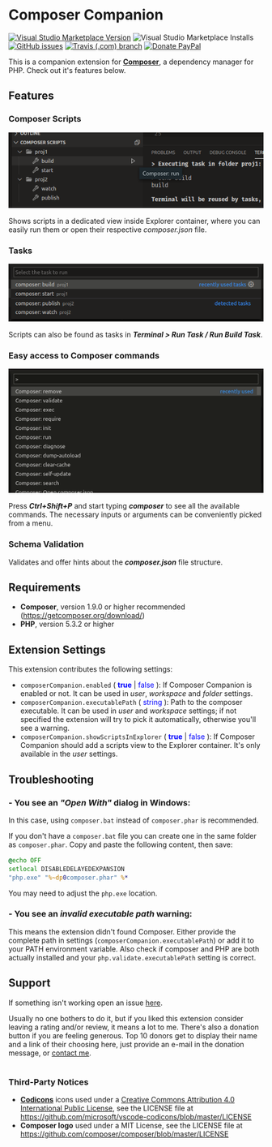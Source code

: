 # Composer Companion

[![Visual Studio Marketplace Version](https://img.shields.io/visual-studio-marketplace/v/faelv.composer-companion?style=flat-square)](https://marketplace.visualstudio.com/items?itemName=faelv.composer-companion)
![Visual Studio Marketplace Installs](https://img.shields.io/visual-studio-marketplace/i/faelv.composer-companion?style=flat-square)
[![GitHub issues](https://img.shields.io/github/issues/faelv/composer-companion?style=flat-square)](https://github.com/faelv/composer-companion/issues)
[![Travis (.com) branch](https://img.shields.io/travis/com/faelv/composer-companion/master?style=flat-square)](https://travis-ci.com/faelv/composer-companion)
[![Donate PayPal](https://img.shields.io/badge/Donate-PayPal-blue?style=flat-square)](https://www.paypal.com/cgi-bin/webscr?cmd=_s-xclick&hosted_button_id=WRBW9WAGJ9QFL&source=url)

This is a companion extension for [**Composer**](https://getcomposer.org/), a dependency manager for PHP. Check out it's features below.

## Features

### Composer Scripts

![Composer Scripts](images/scripts.png)

Shows scripts in a dedicated view inside Explorer container, where you can easily run them or open their respective _composer.json_ file.

### Tasks

![Tasks](images/tasks.png)

Scripts can also be found as tasks in _**Terminal > Run Task / Run Build Task**_.

### Easy access to Composer commands

![Easy acces to Composer commands](images/commands.gif)

Press _**Ctrl+Shift+P**_ and start typing _**composer**_ to see all the available commands. The necessary inputs or arguments can be conveniently picked from a menu.

### Schema Validation

Validates and offer hints about the _**composer.json**_ file structure.

## Requirements

- **Composer**, version 1.9.0 or higher recommended (https://getcomposer.org/download/)
- **PHP**, version 5.3.2 or higher

## Extension Settings

This extension contributes the following settings:

* `composerCompanion.enabled` ( <span style="color: blue;">**true**</span> | <span style="color: blue;">false</span> ): If Composer Companion is enabled or not. It can be used in _user_, _workspace_ and _folder_ settings.
* `composerCompanion.executablePath` ( <span style="color: blue;">string </span>): Path to the composer executable. It can be used in _user_ and _workspace_ settings; if not specified the extension will try to pick it automatically, otherwise you'll see a warning.
* `composerCompanion.showScriptsInExplorer` ( <span style="color: blue;">**true**</span> | <span style="color: blue;">false</span> ): If Composer Companion should add a scripts view to the Explorer container. It's only available in the _user_ settings.

## Troubleshooting

### - You see an _"Open With"_ dialog in Windows:

In this case, using `composer.bat` instead of `composer.phar` is recommended.

If you don't have a `composer.bat` file you can create one in the same folder as `composer.phar`. Copy and paste the following content, then save:

```cmd
@echo OFF
setlocal DISABLEDELAYEDEXPANSION
"php.exe" "%~dp0composer.phar" %*
```

You may need to adjust the `php.exe` location.

### - You see an _invalid executable path_ warning:

This means the extension didn't found Composer. Either provide the complete path in settings (`composerCompanion.executablePath`) or add it to your PATH
environment variable. Also check if composer and PHP are both actually installed and your `php.validate.executablePath` setting is correct.

## Support

If something isn't working open an issue [here](https://github.com/faelv/composer-companion/issues).

Usually no one bothers to do it, but if you liked this extension consider leaving a rating and/or review, it means a lot to me. There's also a donation button if you are feeling generous. Top 10 donors get to display their name and a link of their choosing here, just provide an e-mail in the donation message, or [contact me](https://github.com/faelv).

#

### Third-Party Notices
- [**Codicons**](https://github.com/microsoft/vscode-codicons) icons used under a [Creative Commons Attribution 4.0 International Public License](https://creativecommons.org/licenses/by/4.0/legalcode), see the LICENSE file at https://github.com/microsoft/vscode-codicons/blob/master/LICENSE
- **Composer logo** used under a MIT License, see the LICENSE file at https://github.com/composer/composer/blob/master/LICENSE
